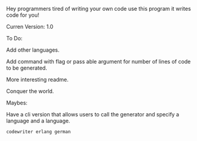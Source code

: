Hey programmers tired of writing your own code use this program it writes code for you!

Curren Version: 1.0

To Do:

Add other languages.

Add command with flag or pass able argument for number of lines of code to be generated.

More interesting readme.

Conquer the world.

Maybes:

Have a cli version that allows users to call the generator and specify a language and a language.
```
codewriter erlang german
```

